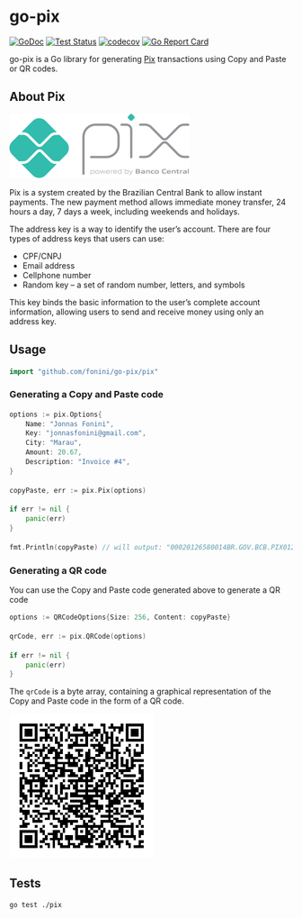 # go-pix #

[![GoDoc](https://img.shields.io/static/v1?label=godoc&message=reference&color=blue)](https://pkg.go.dev/github.com/fonini/go-pix/pix)
[![Test Status](https://github.com/fonini/go-pix/workflows/tests/badge.svg)](https://github.com/fonini/go-pix/actions?query=workflow%3Atests)
[![codecov](https://codecov.io/gh/fonini/go-pix/branch/master/graph/badge.svg?token=9RNR32U66L)](https://codecov.io/gh/fonini/go-pix)
[![Go Report Card](https://goreportcard.com/badge/github.com/fonini/go-pix)](https://goreportcard.com/report/github.com/fonini/go-pix)

go-pix is a Go library for generating [Pix](https://www.bcb.gov.br/estabilidadefinanceira/pix) transactions using Copy and Paste or QR codes.

## About Pix ##

![Generated QR code](pix.png?raw=true)

Pix is a system created by the Brazilian Central Bank to allow instant payments. The new payment method allows immediate money transfer, 24 hours a day, 7 days a week, including weekends and holidays.

The address key is a way to identify the user’s account. There are four types of address keys that users can use:

* CPF/CNPJ
* Email address
* Cellphone number
* Random key – a set of random number, letters, and symbols

This key binds the basic information to the user’s complete account information, allowing users to send and receive money using only an address key.

## Usage ##

```go
import "github.com/fonini/go-pix/pix"
```

### Generating a Copy and Paste code

```go
options := pix.Options{
    Name: "Jonnas Fonini",
    Key: "jonnasfonini@gmail.com",
    City: "Marau",
    Amount: 20.67,
    Description: "Invoice #4",
}

copyPaste, err := pix.Pix(options)

if err != nil {
	panic(err)
}

fmt.Println(copyPaste) // will output: "00020126580014BR.GOV.BCB.PIX0122jonnasfonini@gmail.com0210Invoice #4520400005303986540520.675802BR5913Jonnas Fonini6005Marau62410503***50300017BR.GOV.BCB.BRCODE01051.0.06304CF13"
```

### Generating a QR code

You can use the Copy and Paste code generated above to generate a QR code

```go
options := QRCodeOptions{Size: 256, Content: copyPaste}

qrCode, err := pix.QRCode(options)

if err != nil {
	panic(err)
}
```

The ```qrCode``` is a byte array, containing a graphical representation of the Copy and Paste code in the form of a QR code.

![Generated QR code](qr.png?raw=true)

## Tests ##

```
go test ./pix
```